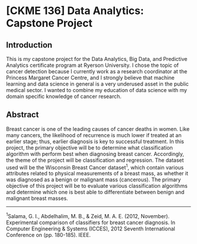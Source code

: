 # [CKME 136] Data Analytics: Capstone Project

## Introduction
This is my capstone project for the Data Analytics, Big Data, and Predictive Analytics certificate program at Ryerson University. I chose the topic of cancer detection because I currently work as a research coordinator at the Princess Margaret Cancer Centre, and I strongly believe that machine learning and data science in general is a very underused asset in the public medical sector. I wanted to combine my education of data science with my domain specific knowledge of cancer research.

## Abstract
Breast cancer is one of the leading causes of cancer deaths in women. Like many cancers, the likelihood of recurrence is much lower if treated at an earlier stage; thus, earlier diagnosis is key to successful treatment. In this project, the primary objective will be to determine what classification algorithm with perform best when diagnosing breast cancer. Accordingly, the theme of the project will be classification and regression. The dataset used will be the Wisconsin Breast Cancer dataset<sup>1</sup>, which contain various attributes related to physical measurements of a breast mass, as whether it was diagnosed as a benign or malignant mass (cancerous). The primary objective of this project will be to evaluate various classification algorithms and determine which one is best able to differentiate between benign and malignant breast masses.

---

<sup>1</sup>Salama, G. I., Abdelhalim, M. B., & Zeid, M. A. E. (2012, November). Experimental comparison of classifiers for breast cancer diagnosis. In Computer Engineering & Systems (ICCES), 2012 Seventh International Conference on (pp. 180-185). IEEE.
